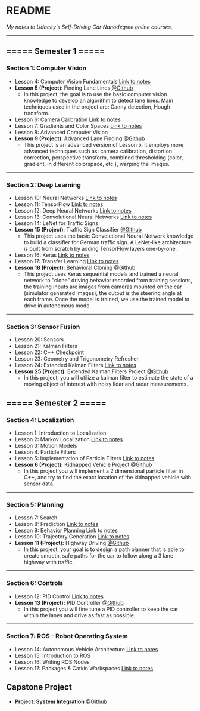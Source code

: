# README
*My notes to Udacity's Self-Driving Car Nanodegree online courses.*

---

## ===== Semester 1 =====

### Section 1: Computer Vision

- Lesson 4: Computer Vision Fundamentals [Link to notes](https://github.com/linyilu0323/SDCND_Notes/blob/master/S1L4_ComputerVisionFundamentals.md)
- **Lesson 5 (Project)**: Finding Lane Lines [@Github](https://github.com/linyilu0323/CarND_P1_LaneLines)
  - In this project, the goal is to use the basic computer vision knowledge to develop an algorithm to detect lane lines. Main techniques used in the project are: Canny detection, Hough transform.
- Lesson 6: Camera Calibration [Link to notes](https://github.com/linyilu0323/SDCND_Notes/blob/master/S1L6_CameraCalibration.md)
- Lesson 7: Gradients and Color Spaces [Link to notes](https://github.com/linyilu0323/SDCND_Notes/blob/master/S1L7_GradientsAndColorSpaces.md)
- Lesson 8: Advanced Computer Vision
- **Lesson 9 (Project)**: Advanced Lane Finding [@Github](https://github.com/linyilu0323/CarND_P2_AdvancedLaneLines)
  - This project is an advanced version of Lesson 5, it employs more advanced techniques such as: camera calibration, distortion correction, perspective transform, combined thresholding (color, gradient, in different colorspace, etc.), warping the images.

---

### Section 2: Deep Learning

- Lesson 10: Neural Networks [Link to notes](https://github.com/linyilu0323/SDCND_Notes/blob/master/S1L10_NeuralNetworks.md)
- Lesson 11: TensorFlow [Link to notes](https://github.com/linyilu0323/SDCND_Notes/blob/master/S1L11_TensorFlow.md)
- Lesson 12: Deep Neural Networks [Link to notes](https://github.com/linyilu0323/SDCND_Notes/blob/master/S1L12_DeepNeuralNetworks.md)
- Lesson 13: Convolutional Neural Networks [Link to notes](https://github.com/linyilu0323/SDCND_Notes/blob/master/S1L13_ConvolutionalNeuralNetworks.md)
- Lesson 14: LeNet for Traffic Signs
- **Lesson 15 (Project)**: Traffic Sign Classifier [@Github](https://github.com/linyilu0323/CarND_P3_TrafficSignClass)
  - This project uses the basic Convolutional Neural Network knowledge to build a classifier for German traffic sign. A LeNet-like architecture is built from scratch by adding TensorFlow layers one-by-one.
- Lesson 16: Keras [Link to notes](https://github.com/linyilu0323/SDCND_Notes/blob/master/S1L16_Keras.md)
- Lesson 17: Transfer Learning [Link to notes](https://github.com/linyilu0323/SDCND_Notes/blob/master/S1L17_TransferLearning.md)
- **Lesson 18 (Project)**: Behavioral Cloning [@Github](https://github.com/linyilu0323/CarND_P4_BehaviorCloning)
  - This project uses Keras sequential models and trained a neural network to "clone" driving behavior recorded from training sessions, the training inputs are images from cameras mounted on the car (simulator generated images), the output is the steering angle at each frame. Once the model is trained, we use the trained model to drive in autonomous mode.

---

### Section 3: Sensor Fusion

- Lesson 20: Sensors
- Lesson 21: Kalman Filters
- Lesson 22: C++ Checkpoint
- Lesson 23: Geometry and Trigonometry Refresher
- Lesson 24: Extended Kalman Filters [Link to notes](https://github.com/linyilu0323/SDCND_Notes/blob/master/S1L24_KalmanFilter.md)
- **Lesson 25 (Project)**: Extended Kalman Filters Project [@Github](https://github.com/linyilu0323/CarND_P5_ExtendedKalmanFilter)
  - In this project, you will utilize a kalman filter to estimate the state of a moving object of interest with noisy lidar and radar measurements.
  
    


## ===== Semester 2 =====

### Section 4: Localization

- Lesson 1: Introduction to Localization
- Lesson 2: Markov Localization [Link to notes](S1L24_KalmanFilter.md)
- Lesson 3: Motion Models
- Lesson 4: Particle Filters
- Lesson 5: Implementation of Particle Filters [Link to notes](S1L24_KalmanFilter.md)
- **Lesson 6 (Project):** Kidnapped Vehicle Project [@Github](https://github.com/linyilu0323/CarND_P6_Localization)
  - In this project you will implement a 2 dimensional particle filter in C++, and try to find the exact location of the kidnapped vehicle with sensor data.

---

### Section 5: Planning

- Lesson 7: Search
- Lesson 8: Prediction [Link to notes](S2L7_PathPlanning.md)
- Lesson 9: Behavior Planning  [Link to notes](S2L9_BehaviorPlanning.md)
- Lesson 10: Trajectory Generation [Link to notes](S2L10_TrajectoryGeneration.md)
- **Lesson 11 (Project):** Highway Driving [@Github](https://github.com/linyilu0323/CarND_P7_PathPlanning)
  - In this project, your goal is to design a path planner that is able to create smooth, safe paths for the car to follow along a 3 lane highway with traffic.

---

### Section 6: Controls

- Lesson 12: PID Control [Link to notes](S2L12_Controls.md)
- **Lesson 13 (Project):** PID Controller [@Github](https://github.com/linyilu0323/CarND_P8_PID_Control)
  - In this project you will fine tune a PID controller to keep the car within the lanes and drive as fast as possible.

---

### Section 7: ROS - Robot Operating System

- Lesson 14: Autonomous Vehicle Architecture [Link to notes](S2L14_SystemIntegration.md)
- Lesson 15: Introduction to ROS
- Lesson 16: Writing ROS Nodes
- Lesson 17: Packages & Catkin Workspaces [Link to notes](S2L15_ROS.md)


## Capstone Project
- **Project: System Integration** [@Github](https://github.com/linyilu0323/CarND_Capstone)